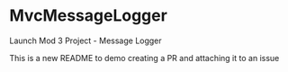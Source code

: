 # MvcMessageLogger
Launch Mod 3 Project - Message Logger

This is a new README to demo creating a PR and attaching it to an issue
